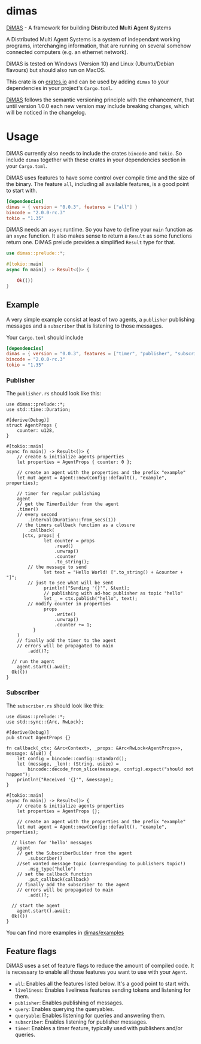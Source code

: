 # dimas

[DiMAS](https://github.com/dimas-fw/dimas/dimas) - A framework for building **Di**stributed **M**ulti **A**gent **S**ystems

A Distributed Multi Agent Systems is a system of independant working programs, interchanging information,
that are running on several somehow connected computers (e.g. an ethernet network).

DiMAS is tested on Windows (Version 10) and Linux (Ubuntu/Debian flavours) but should also run on MacOS.

This crate is on [crates.io](https://crates.io/crates/dimas) and can be
used by adding `dimas` to your dependencies in your project's `Cargo.toml`.

[DiMAS](https://github.com/dimas-fw/dimas/tree/main/dimas) follows the semantic versioning principle with the enhancement, that until version 1.0.0
each new version may include breaking changes, which will be noticed in the changelog.

# Usage

DiMAS currently also needs to include the crates `bincode` and `tokio`.
So include `dimas` together with these crates in your dependencies section in your `Cargo.toml`.

DiMAS uses features to have some control over compile time and the size of the binary. 
The feature `all`, including all available features, is a good point to start with.

```toml
[dependencies]
dimas = { version = "0.0.3", features = ["all"] }
bincode = "2.0.0-rc.3"
tokio = "1.35"
```

DiMAS needs an `async` runtime. So you have to define your `main` function as an `async` function.
It also makes sense to return a `Result` as some functions return one. DiMAS prelude provides a simplified `Result` type for that.

```rust
use dimas::prelude::*;

#[tokio::main]
async fn main() -> Result<()> {

	Ok(())
}
```

## Example

A very simple example consist at least of two agents, a `publisher` publishing messages 
and a `subscriber` that is listening to those messages.

Your `Cargo.toml` should include

```toml
[dependencies]
dimas = { version = "0.0.3", features = ["timer", "publisher", "subscriber"] }
bincode = "2.0.0-rc.3"
tokio = "1.35"
```

### Publisher

The `publisher.rs` should look like this:

```rust,no_run
use dimas::prelude::*;
use std::time::Duration;

#[derive(Debug)]
struct AgentProps {
	counter: u128,
}

#[tokio::main]
async fn main() -> Result<()> {
	// create & initialize agents properties
	let properties = AgentProps { counter: 0 };

	// create an agent with the properties and the prefix "example"
	let mut agent = Agent::new(Config::default(), "example", properties);

	// timer for regular publishing
	agent
    // get the TimerBuilder from the agent
    .timer()
    // every second
		.interval(Duration::from_secs(1))
    // the timers callback function as a closure
		.callback(
      |ctx, props| {
			  let counter = props
				  .read()
				  .unwrap()
				  .counter
				  .to_string();
        // the message to send
			  let text = "Hello World! [".to_string() + &counter + "]";
        // just to see what will be sent
			  println!("Sending '{}'", &text);
			  // publishing with ad-hoc publisher as topic "hello"
			  let _ = ctx.publish("hello", text);
        // modify counter in properties
			  props
				  .write()
				  .unwrap()
				  .counter += 1;
		  }
    )
    // finally add the timer to the agent
    // errors will be propagated to main
		.add()?;

  // run the agent
	agent.start().await;
  Ok(())
}
```

### Subscriber

The `subscriber.rs` should look like this:

```rust,no_run
use dimas::prelude::*;
use std::sync::{Arc, RwLock};

#[derive(Debug)]
pub struct AgentProps {}

fn callback(_ctx: &Arc<Context>, _props: &Arc<RwLock<AgentProps>>, message: &[u8]) {
	let config = bincode::config::standard();
	let (message, _len): (String, usize) =
		bincode::decode_from_slice(message, config).expect("should not happen");
	println!("Received '{}'", &message);
}

#[tokio::main]
async fn main() -> Result<()> {
	// create & initialize agents properties
	let properties = AgentProps {};

	// create an agent with the properties and the prefix "example"
	let mut agent = Agent::new(Config::default(), "example", properties);

  // listen for 'hello' messages
	agent
    // get the SubscriberBuilder from the agent
		.subscriber()
    //set wanted message topic (corresponding to publishers topic!)
		.msg_type("hello")
    // set the callback function
		.put_callback(callback)
    // finally add the subscriber to the agent
    // errors will be propagated to main
		.add()?;

  // start the agent
	agent.start().await;
  Ok(())
}
```

You can find more examples in [dimas/examples](https://github.com/dimas-fw/dimas/blob/main/examples/README.md)

## Feature flags

DiMAS uses a set of feature flags to reduce the amount of compiled code. 
It is necessary to enable all those features you want to use with your `Agent`.

- `all`: Enables all the features listed below. It's a good point to start with.
- `liveliness`: Enables liveliness features sending tokens and listening for them.
- `publisher`: Enables publishing of messages.
- `query`: Enables querying the queryables.
- `queryable`: Enables listening for queries and answering them.
- `subscriber`: Enables listening for publisher messages.
- `timer`: Enables a timer feature, typically used with publishers and/or queries.
